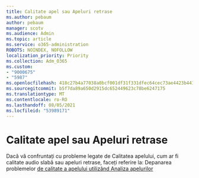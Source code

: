 ```yaml
---
title: Calitate apel sau Apeluri retrase
ms.author: pebaum
author: pebaum
manager: scotv
ms.audience: Admin
ms.topic: article
ms.service: o365-administration
ROBOTS: NOINDEX, NOFOLLOW
localization_priority: Priority
ms.collection: Adm_O365
ms.custom:
- "9000675"
- "5987"
ms.openlocfilehash: 418c27b4a77038a0bcf001df31f331dfec64cec73ae4423b441c849b63e0bc48
ms.sourcegitcommit: b5f7da89a650d2915dc652449623c78be6247175
ms.translationtype: MT
ms.contentlocale: ro-RO
ms.lasthandoff: 08/05/2021
ms.locfileid: "53989171"
---
```

# <a name="call-quality-or-dropped-calls"></a>Calitate apel sau Apeluri retrase

Dacă vă confruntați cu probleme legate de Calitatea apelului, cum ar fi calitate audio slabă sau apeluri retrase, faceți referire la: Depanarea problemelor [de calitate a apelului utilizând Analiza apelurilor](https://docs.microsoft.com/microsoftteams/use-call-analytics-to-troubleshoot-poor-call-quality#troubleshoot-call-quality-problems-using-call-analytics)